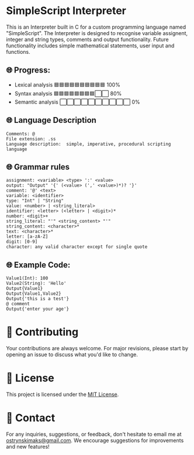 # SimpleScript Interpreter

This is an Interpreter built in C for a custom programming language named "SimpleScript". The Interpreter is designed to recognise variable assignent, integer and string types, comments and output functionality. Future functionality includes simple mathematical statements, user input and functions. 

## 🌐 Progress:

- Lexical analysis 🟦🟦🟦🟦🟦🟦🟦🟦🟦🟦 100%
- Syntax analysis  🟦🟦🟦🟦🟦🟦🟦🟦⬜️⬜️ 80%
- Semantic analysis ⬜️⬜️⬜️⬜️⬜️⬜️⬜️⬜️⬜️⬜️ 0%

## 🌐 Language Description 

```
Comments: @
File extension: .ss
Language description:  simple, imperative, procedural scripting language
```

## 🌐 Grammar rules

```
assignment: <variable> <type> ':' <value>
output: "Output" '{' (<value> (',' <value>)*)? '}'
comment: '@' <text>
variable: <identifier>
type: "Int" | "String"
value: <number> | <string_literal>
identifier: <letter> (<letter> | <digit>)*
number: <digit>+
string_literal: "'" <string_content> "'"
string_content: <character>*
text: <character>*
letter: [a-zA-Z]
digit: [0-9]
character: any valid character except for single quote
```

## 🌐 Example Code:

```
Value1(Int): 100
Value2(String): 'Hello'
Output{Value1}
Output{Value1,Value2}
Output{'this is a test'}
@ comment
Output{'enter your age'}

```


# 📝 Contributing
Your contributions are always welcome. For major revisions, please start by opening an issue to discuss what you'd like to change.

# 📜 License
This project is licensed under the [MIT License](https://opensource.org/licenses/MIT).

# 💼 Contact
For any inquiries, suggestions, or feedback, don't hesitate to email me at [ostrynskimaks@gmail.com](mailto:ostrynskimaks@gmail.com).
We encourage suggestions for improvements and new features!

